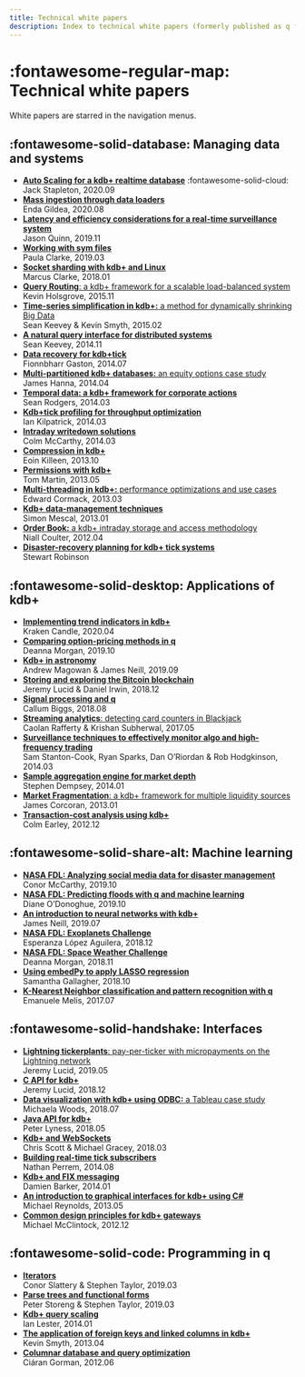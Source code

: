 ```yaml
---
title: Technical white papers
description: Index to technical white papers (formerly published as q for Gods)
---
```

# :fontawesome-regular-map: Technical white papers


White papers are starred in the navigation menus.


## :fontawesome-solid-database: Managing data and systems

-   [**Auto Scaling for a kdb+ realtime database**](../cloud/autoscale/index.md) :fontawesome-solid-cloud:<br>Jack Stapleton, 2020.09
-   [**Mass ingestion through data loaders**](data-loaders/index.md)<br>Enda Gildea, 2020.08
-   [**Latency and efficiency considerations for a real-time surveillance system**](surveillance-latency/index.md)<br>Jason Quinn, 2019.11
-   [**Working with sym files**](symfiles.md)<br>Paula Clarke, 2019.03
-   [**Socket sharding with kdb+ and Linux**](socket-sharding/index.md)<br>Marcus Clarke, 2018.01
-   [**Query Routing**: a kdb+ framework for a scalable load-balanced system](query-routing/index.md)<br>Kevin Holsgrove, 2015.11
-   [**Time-series simplification in kdb+:** a method for dynamically shrinking Big Data](ts-shrink/index.md)<br>Sean Keevey &amp; Kevin Smyth, 2015.02
-   [**A natural query interface for distributed systems**](query-interface.md)<br>Sean Keevey, 2014.11
-   [**Data recovery for kdb+tick**](data-recovery.md)<br>Fionnbharr Gaston, 2014.07
-   [**Multi-partitioned kdb+ databases:** an equity options case study](multi-partitioned-dbs/index.md)<br>James Hanna, 2014.04
-   [**Temporal data: a kdb+ framework for corporate actions**](corporate-actions.md)<br>Sean Rodgers, 2014.03
-   [**Kdb+tick profiling for throughput optimization**](tick-profiling.md)<br>Ian Kilpatrick, 2014.03
-   [**Intraday writedown solutions**](intraday-writedown/index.md)<br>Colm McCarthy, 2014.03
-   [**Compression in kdb+**](compress/index.md)<br>Eoin Killeen, 2013.10
-   [**Permissions with kdb+**](permissions/index.md)<br>Tom Martin, 2013.05
-   [**Multi-threading in kdb+:** performance optimizations and use cases](multi-thread/index.md)<br>Edward Cormack, 2013.03
-   [**Kdb+ data-management techniques**](data-management.md)<br>Simon Mescal, 2013.01
-   [**Order Book:** a kdb+ intraday storage and access methodology](order-book.md)<br>Niall Coulter, 2012.04
-   [**Disaster-recovery planning for kdb+ tick systems**](disaster-recovery/index.md)<br>Stewart Robinson


## :fontawesome-solid-desktop: Applications of kdb+

-   [**Implementing trend indicators in kdb+**](trend-indicators/index.md)<br>Kraken Candle, 2020.04
-   [**Comparing option-pricing methods in q**](option-pricing/index.md)<br>Deanna Morgan, 2019.10
-   [**Kdb+ in astronomy**](astronomy.md)<br>Andrew Magowan &amp; James Neill, 2019.09
-   [**Storing and exploring the Bitcoin blockchain**](blockchain/index.md)<br>Jeremy Lucid &amp; Daniel Irwin, 2018.12
-   [**Signal processing and q**](signal-processing/index.md)<br>Callum Biggs, 2018.08
-   [**Streaming analytics**: detecting card counters in Blackjack](card-counters/index.md)<br>Caolan&nbsp;Rafferty &amp; Krishan&nbsp;Subherwal, 2017.05
-   [**Surveillance techniques to effectively monitor algo and high-frequency trading**](surveillance/index.md)<br>Sam Stanton-Cook, Ryan Sparks, Dan O’Riordan &amp; Rob Hodgkinson, 2014.03
-   [**Sample aggregation engine for market depth**](market-depth/index.md)<br>Stephen Dempsey, 2014.01
-   [**Market Fragmentation**: a kdb+ framework for multiple liquidity sources](market-fragmentation/index.md)<br>James Corcoran, 2013.01
-   [**Transaction-cost analysis using kdb+**](transaction-cost.md)<br>Colm Earley, 2012.12


## :fontawesome-solid-share-alt: Machine learning

-   [**NASA FDL: Analyzing social media data for disaster management**](disaster-management/index.md)<br>Conor McCarthy, 2019.10
-   [**NASA FDL: Predicting floods with q and machine learning**](disaster-floods/index.md)<br>Diane O’Donoghue, 2019.10
-   [**An introduction to neural networks with kdb+**](neural-networks/index.md)<br>James Neill, 2019.07
-   [**NASA FDL: Exoplanets Challenge**](exoplanets/index.md)<br>Esperanza López Aguilera, 2018.12
-   [**NASA FDL: Space Weather Challenge**](space-weather/index.md)<br>Deanna Morgan, 2018.11
-   [**Using embedPy to apply LASSO regression**](embedpy-lasso/index.md)<br>Samantha Gallagher, 2018.10
-   [**K-Nearest Neighbor classification and pattern recognition with q**](machine-learning/index.md)<br>Emanuele Melis, 2017.07


## :fontawesome-solid-handshake: Interfaces

-   [**Lightning tickerplants**: pay-per-ticker with micropayments on the Lightning network](lightning-tickerplants/index.md)<br>Jeremy&nbsp;Lucid, 2019.05
-   [**C API for kdb+**](capi/index.md)<br>Jeremy&nbsp;Lucid, 2018.12
-   [**Data visualization with kdb+ using ODBC:** a Tableau case study](data-visualization/index.md)<br>Michaela&nbsp;Woods, 2018.07
-   [**Java API for kdb+**](java-api/index.md)<br>Peter&nbsp;Lyness, 2018.05
-   [**Kdb+ and WebSockets**](websockets/index.md)<br>Chris&nbsp;Scott &amp; Michael&nbsp;Gracey, 2018.03
-   [**Building real-time tick subscribers**](rt-tick/index.md)<br>Nathan&nbsp;Perrem, 2014.08
-   [**Kdb+ and FIX messaging**](fix-messaging.md)<br>Damien&nbsp;Barker, 2014.01
-   [**An introduction to graphical interfaces for kdb+ using C#**](gui/index.md)<br>Michael&nbsp;Reynolds, 2013.05
-   [**Common design principles for kdb+ gateways**](gateway-design/index.md)<br>Michael&nbsp;McClintock, 2012.12


## :fontawesome-solid-code: Programming in q

-   [**Iterators**](iterators/index.md)<br>Conor&nbsp;Slattery &amp; Stephen&nbsp;Taylor, 2019.03
-   [**Parse trees and functional forms**](parse-trees.md)<br>Peter&nbsp;Storeng &amp; Stephen&nbsp;Taylor, 2019.03 
-   [**Kdb+ query scaling**](query-scaling.md)<br>Ian&nbsp;Lester, 2014.01
-   [**The application of foreign keys and linked columns in kdb+**](foreign-keys.md)<br>Kevin&nbsp;Smyth, 2013.04 
-   [**Columnar database and query optimization**](columnar-database/index.md)<br>Ciáran&nbsp;Gorman, 2012.06 


